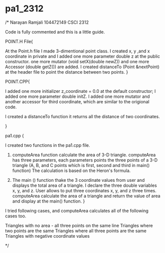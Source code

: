 # pa1_2312

/*
 Narayan Ramjali
 104472149
 CSCI 2312
 
 Code is fully commented and this is a little guide.
 
 POINT.H File{
 
 At the Point.h file I made 3-dimentional point class.
 I created x, y ,and x coordinate in private and I added one more parameter double z at the public constructor.
 one more mutator (void setX(double newZ)) and one more Accessor (double getZ()) are added.
 I created distanceTo (Point &nextPoint) at the header file to point the distance between two points.
  }
 
 POINT.CPP{
 
 I added one more initializer z_coordinate = 0.0 at the default constructor;
 I added one more parameter double initZ.
 I added one more mutator and another accessor for third coordinate, which are similar to the origional code.
 
 I created a distanceTo function it returns all the distance of two coordinates.
 
 }
 
  pa1.cpp {
 
 I created two functions in the pa1.cpp file.
 
 1. computeArea function calculate the area of 3-D triangle.
    computeArea has three parameters, each parameters points the three points of a 3-D triangle (A, B, and C points which is first, second and third in main() function)
    The calculation is based on the Heron's formula.
 
 2. The main () function thake the 3 coordinate values from user and displays the total area of a triangle.
    I declare the three double variables x, y, and z.
    User allows to put three coordinates x, y, and z three times.
    computeArea calculate the area of a triangle and return the value of area and display at the main() function.
 }
 
 I tried following cases, and computeArea calculates all of the following cases too.
 
 Triangles with no area - all three points on the same line
 Triangles where two points are the same
 Triangles where all three points are the same
 Triangles with negative coordinate values

 */
